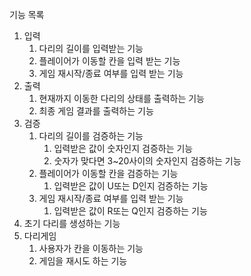 기능 목록

1. 입력
   1. 다리의 길이를 입력받는 기능
   2. 플레이어가 이동할 칸을 입력 받는 기능
   3. 게임 재시작/종료 여부를 입력 받는 기능
2. 출력
   1. 현재까지 이동한 다리의 상태를 출력하는 기능
   2. 최종 게임 결과를 출력하는 기능
3. 검증
   1. 다리의 길이를 검증하는 기능
      1. 입력받은 값이 숫자인지 검증하는 기능
      2. 숫자가 맞다면 3~20사이의 숫자인지 검증하는 기능
   2. 플레이어가 이동할 칸을 검증하는 기능
      1. 입력받은 값이 U또는 D인지 검증하는 기능
   3. 게임 재시작/종료 여부를 입력 받는 기능
      1. 입력받은 값이 R또는 Q인지 검증하는 기능
4. 초기 다리를 생성하는 기능
5. 다리게임
   1. 사용자가 칸을 이동하는 기능
   2. 게임을 재시도 하는 기능
    
